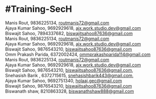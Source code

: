 #Training-SecH
=============

Manis Rout, 9836225134, routmanis72@gmail.com</br>
Ajaya Kumar Sahoo, 9692929618, ajx.work.studio.dev@gmail.com</br>
Biswajit Sahoo, 7894337682, biswajitsahoo87636@gmail.com</br>
Manis Rout, 9836225134, routmanis72@gmail.com</br>
Ajaya Kumar Sahoo, 9692929618, ajx.work.studio.dev@gmail.com</br>
Biswajit Sahoo, 9876543210, biswajitsahoo87636@gmail.com</br>
Omm Prakash Parida, 6372002424, ommprakashparida114@gmail.com</br>
Manis Rout, 9836225134, routmanis72@gmail.com</br>
Ajaya Kumar Sahoo, 9692929618, ajx.work.studio.dev@gmail.com</br>
Biswajit Sahoo, 9876543210, biswajitsahoo87636@gmail.com,</br>
Snehasish Barik , 6372715615, snehasishbarik443@gmail.com,</br>
Ajaya Kumar Sahoo, 9692751340, holaaj.gec@gmail.com</br>
Biswajit Sahoo, 9876543210, biswajitsahoo87636@gmail.com</br>
Biswanath shaw, 8210863328, biswanathshaw888@gmail.com

